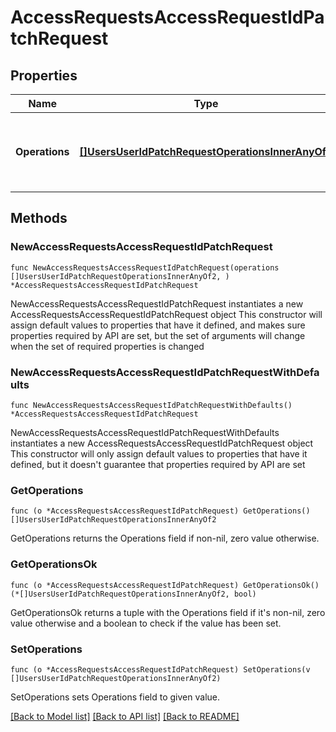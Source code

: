 # AccessRequestsAccessRequestIdPatchRequest

## Properties

Name | Type | Description | Notes
------------ | ------------- | ------------- | -------------
**Operations** | [**[]UsersUserIdPatchRequestOperationsInnerAnyOf2**](UsersUserIdPatchRequestOperationsInnerAnyOf2.md) | The body of a request to update an access request&#39;s status. | 

## Methods

### NewAccessRequestsAccessRequestIdPatchRequest

`func NewAccessRequestsAccessRequestIdPatchRequest(operations []UsersUserIdPatchRequestOperationsInnerAnyOf2, ) *AccessRequestsAccessRequestIdPatchRequest`

NewAccessRequestsAccessRequestIdPatchRequest instantiates a new AccessRequestsAccessRequestIdPatchRequest object
This constructor will assign default values to properties that have it defined,
and makes sure properties required by API are set, but the set of arguments
will change when the set of required properties is changed

### NewAccessRequestsAccessRequestIdPatchRequestWithDefaults

`func NewAccessRequestsAccessRequestIdPatchRequestWithDefaults() *AccessRequestsAccessRequestIdPatchRequest`

NewAccessRequestsAccessRequestIdPatchRequestWithDefaults instantiates a new AccessRequestsAccessRequestIdPatchRequest object
This constructor will only assign default values to properties that have it defined,
but it doesn't guarantee that properties required by API are set

### GetOperations

`func (o *AccessRequestsAccessRequestIdPatchRequest) GetOperations() []UsersUserIdPatchRequestOperationsInnerAnyOf2`

GetOperations returns the Operations field if non-nil, zero value otherwise.

### GetOperationsOk

`func (o *AccessRequestsAccessRequestIdPatchRequest) GetOperationsOk() (*[]UsersUserIdPatchRequestOperationsInnerAnyOf2, bool)`

GetOperationsOk returns a tuple with the Operations field if it's non-nil, zero value otherwise
and a boolean to check if the value has been set.

### SetOperations

`func (o *AccessRequestsAccessRequestIdPatchRequest) SetOperations(v []UsersUserIdPatchRequestOperationsInnerAnyOf2)`

SetOperations sets Operations field to given value.



[[Back to Model list]](../README.md#documentation-for-models) [[Back to API list]](../README.md#documentation-for-api-endpoints) [[Back to README]](../README.md)


